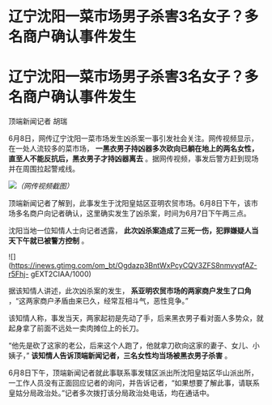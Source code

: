 # 辽宁沈阳一菜市场男子杀害3名女子？多名商户确认事件发生

# 辽宁沈阳一菜市场男子杀害3名女子？多名商户确认事件发生

顶端新闻记者 胡瑞

6月8日，网传辽宁沈阳一菜市场发生凶杀案一事引发社会关注。网传视频显示，在一处人流较多的菜市场，
**一黑衣男子持凶器多次砍向已躺在地上的两名女性，直至人不能反抗后，黑衣男子才持凶器离去** 。据网传视频，事发后警方赶到现场并在周围拉起警戒线。

![](https://inews.gtimg.com/om_bt/OGNjGM3FmrICr2puBCyGQnxBSDtgrU3Y1-fSLsqI77vKQAA/1000)_（网传视频截图）_

顶端新闻记者了解到，此事发生于沈阳皇姑区亚明农贸市场。6月8日下午，该市场多名商户向记者确认，这里确实发生了凶杀案，时间为6月7日下午两三点。

沈阳当地一位知情人士向记者透露， **此次凶杀案造成了三死一伤，犯罪嫌疑人当天下午就已被警方控制** 。

![](https://inews.gtimg.com/om_bt/Ogdazp3BntWxPcyCQV3ZFS8nmvyqfAZ-r5Fhj-
gEXT2CIAA/1000)

据该知情人讲述，此次凶杀案的发生， **系亚明农贸市场的两家商户发生了口角** ，“这两家商户矛盾由来已久，经常互相斗气，恶性竞争。”

该知情人称，事发当天，两家起初是先动了手，后来黑衣男子看对面人多势众，就起身拿了前面不远处一卖肉摊位上的长刀。

“他先是砍了这家的老公，后来这个人跑了，他就拿刀砍向这家的妻子、女儿、小姨子，” **该知情人告诉顶端新闻记者，三名女性均当场被黑衣男子杀害** 。

6月8日下午，顶端新闻记者就此事联系事发辖区派出所沈阳皇姑区华山派出所，一工作人员没有正面回应记者的询问，并告诉记者，“如果想要了解此事，请联系皇姑分局政治处。”记者多次拨打该分局政治处电话，均在通话中。


